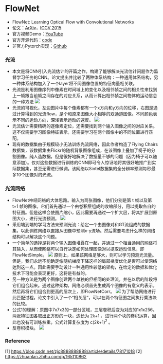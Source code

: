 # FlowNet
- FlowNet: Learning Optical Flow with Convolutional Networks
- 论文：[ArXiv](https://arxiv.org/abs/1504.06852v2)，[ICCV 2015](https://link.zhihu.com/?target=http%3A//xxx.itp.ac.cn/abs/1504.06852)
- 官方视频Demo：[YouTube](https://link.zhihu.com/?target=https%3A//www.youtube.com/watch%3Fv%3Dk_wkDLJ8lJE)
- 官方开源代码：[code](https://link.zhihu.com/?target=https%3A//lmb.informatik.uni-freiburg.de/resources/software.php)
- 非官方Pytorch实现：[Github](https://link.zhihu.com/?target=https%3A//github.com/ClementPinard/FlowNetPytorch)

### 光流
- 本文是将CNN引入光流估计的开篇之作，构建了能够解决光流估计问题作为监督学习任务的CNN。论文提出并比较了两种体系结构：一种通用体系结构，另一种体系结构加入了一个layer将不同图像位置的特征向量相关联。
- 光流是利用图像序列中像素在时间域上的变化以及相邻帧之间的相关性来找到上一帧跟当前帧之间存在的对应关系，从而计算出相邻帧之间物体的运动信息的一种方法
  ![](https://img-blog.csdn.net/20171007192629122)
- 光流的可视化，左边图片中每个像素都有一个x方向和y方向的位移，右图是通过计算得到的光流flow，是个和原来图像大小相等的双通道图像。不同颜色表示不同的运动方向，深浅表示运动的速度。
  ![](https://img-blog.csdn.net/20171007192932236)
- 光流估计需要精确的逐像素定位，还需要找到两个输入图像之间的对应关系。这不仅需要学习图像特征表示，还需要学习在两个图像中的不同位置进行匹配。
- 现有的数据集由于规模较小无法训练光流网络，因此作者构造了Flying Chairs数据集，该数据集由Flickr的随机背景图像组成，在该图像上叠加了椅子的分割图像。纯人造数据，但是很好地解决了数据量不够的问题（因为椅子可以随意添加）。仅对这些数据进行训练的CNN即可令人惊讶地将其很好地推广到实际数据集，甚至无需进行微调。该网络以Sintel数据集的全分辨率预测每秒最多10个图像对的光流。

### 光流网络
- FlowNet神经网络的大体思路。输入为两张图像，他们分别是第 t 帧以及第 t+1 帧的图像。它们首先通过一个由卷积层组成的收缩部分，用以提取各自的特征图。但是这样会使图片缩小，因此需要再通过一个扩大层，将其扩展到原图大小，进行光流预测。
  ![](https://img-blog.csdn.net/20171007193354633)
- 采用端到端的学习方法来预测光流：给定一个由图像对和GT流组成的数据集，以此训练网络以直接从图像中预测x-y流场。然后需要考虑什么样的网络结构可以解决这个问题。
- 一个简单的选择是将两个输入图像堆叠在一起，并通过一个相当通用的网络将其输入，从而使网络可以自行决定如何处理图像对以提取运动信息，即FlowNetSimple。
  ![](https://img-blog.csdn.net/20171007194106462)
  原则上，如果该网络足够大，则可以学习预测光流量。但是，我们永远不能确定像随机梯度下降这样的局部梯度优化是否可以使网络达到这一点。因此需要手动设计一种通用性较低的架构，在给定的数据和优化技术下可能会表现更好，这将是有益的。
- 另一种方法是为两个图像创建两个单独的但相同的处理流，并在以后的阶段将它们组合起来。通过这种架构，网络必须首先生成两个图像的有意义的表示，然后再将它们组合到更高的层次上，即FlowNetCorr。
  ![](https://img-blog.csdn.net/20171007194512760)
  为了帮助网络进行此匹配过程，论文中引入了一个“相关层”，可以在两个特征图之间执行乘法块的比较。
- 公式1的理解：原图中7x7x3的一部分区域，三层卷积后变为对应的1x1x256。两张特征图各取出正方形的一块，边长为 2k+1 ，进行两个块的卷积运算，因此也没有可训练权重。公式计算复杂度为 c(2k+1)<sup>2</sup> 。
- 反卷积模块。
  ![](https://img-blog.csdn.net/20171007200233349)

### Reference
[1] https://blog.csdn.net/zjc8888888888/article/details/78171018
[2] https://zhuanlan.zhihu.com/p/165110862